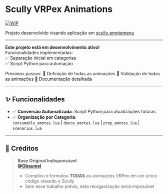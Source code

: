 # Scully VRPex Animations  
[![WIP](https://img.shields.io/badge/Status-Work%20in%20Progress-orange)](https://github.com/2dbueno/scully-vrpex-animations)

Projeto desenvolvido visando aplicação em [scully_emotemenu](https://github.com/Scullyy/scully_emotemenu)

---
**Este projeto está em desenvolvimento ativo!**  
Funcionalidades implementadas:  
✅ Separação inicial em categorias  
✅ Script Python para automação  

Próximos passos:
🔄 Definição de todas as animações
🔄 Validação de todas as animações
🔄 Documentação detalhada  

---
## ✨ Funcionalidades  
- ✅ **Conversão Automatizada**: Script Python para atualizações futuras  
- ✅ **Organização por Categoria**:  
  `consumable_emotes.lua` | `dance_emotes.lua` | `prop_emotes.lua` | `scenarios.lua`

---
## 🙌 Créditos

> **Base Original Indispensável**  
> **[@Gbaumel](https://github.com/Gbaumel/animacoes_convertidas_qb)**  
> - Compilou e formatou **TODAS** as animações VRPex em um único código visando o Scully  
> - Sem esse trabalho prévio, esta reorganização seria impossível  
